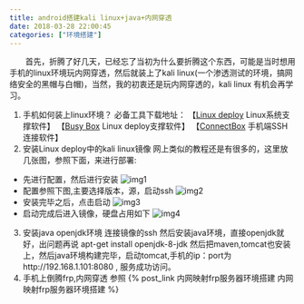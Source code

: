 ```yaml
---
title: android搭建kali linux+java+内网穿透
date: 2018-03-28 22:00:45
categories: ["环境搭建"]
---
```

&emsp;&emsp;首先，折腾了好几天，已经忘了当初为什么要折腾这个东西，可能是当时想用手机的linux环境玩内网穿透，然后就装上了kali linux(一个渗透测试的环境，搞网络安全的黑帽与白帽)，当然，我的初衷还是玩内网穿透的，kali linux 有机会再学习。
<!--more-->
1. 手机如何装上linux环境？
必备工具下载地址：
【[Linux deploy]( https://github.com/meefik/linuxdeploy/releases) Linux系统支撑软件】
【[Busy Box]( https://github.com/meefik/busybox/releases) Linux deploy支撑软件】
【[ConnectBox]( https://github.com/connectbot/connectbot/releases) 手机端SSH连接软件】
2. 安装Linux deploy中的kali linux镜像
网上类似的教程还是有很多的，这里放几张图，参照下面，来进行部署:
  * 先进行配置，然后进行安装
  ![img1](1.png)
  * 配置参照下图,主要选择版本，源，启动ssh
  ![img2](2.jpg)
  * 安装完毕之后，点击启动
  ![img3](3.png)
  * 启动完成后进入镜像，硬盘占用如下
  ![img4](4.png)
3. 安装java openjdk环境
连接镜像的ssh
然后安装java环境，直接openjdk就好，出问题再说
apt-get install openjdk-8-jdk
然后把maven,tomcat也安装上，然后java环境构建完毕，启动tomcat,手机的ip：port为http://192.168.1.101:8080  , 服务成功访问。  
4. 手机上倒腾frp,内网穿透
  参照 {% post_link 内网映射frp服务器环境搭建 内网映射frp服务器环境搭建 %}

